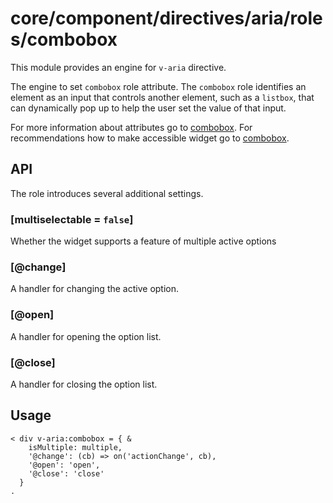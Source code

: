 # core/component/directives/aria/roles/combobox

This module provides an engine for `v-aria` directive.

The engine to set `combobox` role attribute.
The `combobox` role identifies an element as an input that controls another element, such as a `listbox`, that can dynamically pop up to help the user set the value of that input.

For more information about attributes go to [combobox](`https://developer.mozilla.org/en-US/docs/Web/Accessibility/ARIA/Roles/combobox_role`).
For recommendations how to make accessible widget go to [combobox](`https://www.w3.org/WAI/ARIA/apg/patterns/combobox/`).

## API

The role introduces several additional settings.

### [multiselectable = `false`]

Whether the widget supports a feature of multiple active options

### [@change]

A handler for changing the active option.

### [@open]

A handler for opening the option list.

### [@close]

A handler for closing the option list.

## Usage

```
< div v-aria:combobox = { &
    isMultiple: multiple,
    '@change': (cb) => on('actionChange', cb),
    '@open': 'open',
    '@close': 'close'
  }
.
```
